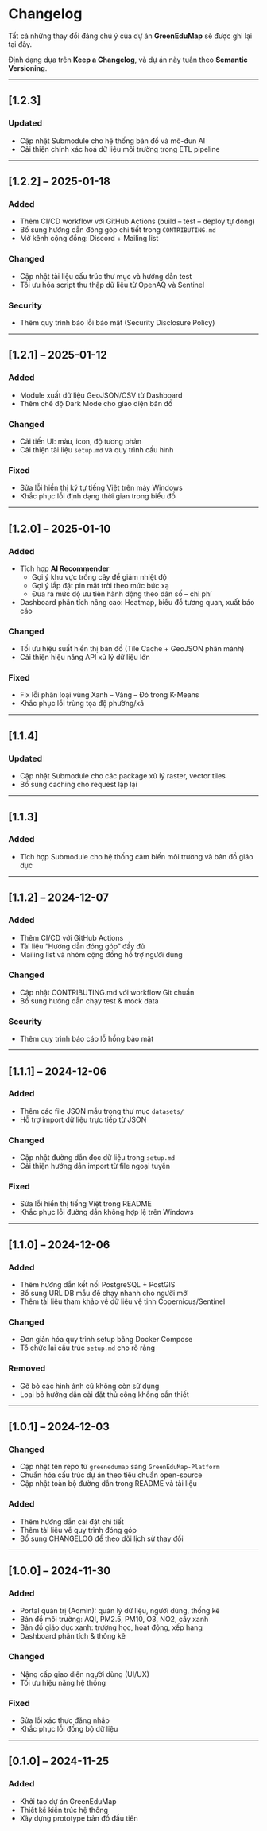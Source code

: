 # Changelog
Tất cả những thay đổi đáng chú ý của dự án **GreenEduMap** sẽ được ghi lại tại đây.

Định dạng dựa trên **Keep a Changelog**, và dự án này tuân theo **Semantic Versioning**.

---

## [1.2.3]
### Updated
- Cập nhật Submodule cho hệ thống bản đồ và mô-đun AI
- Cải thiện chính xác hoá dữ liệu môi trường trong ETL pipeline

---

## [1.2.2] – 2025-01-18
### Added
- Thêm CI/CD workflow với GitHub Actions (build – test – deploy tự động)
- Bổ sung hướng dẫn đóng góp chi tiết trong `CONTRIBUTING.md`
- Mở kênh cộng đồng: Discord + Mailing list  
### Changed
- Cập nhật tài liệu cấu trúc thư mục và hướng dẫn test
- Tối ưu hóa script thu thập dữ liệu từ OpenAQ và Sentinel
### Security
- Thêm quy trình báo lỗi bảo mật (Security Disclosure Policy)

---

## [1.2.1] – 2025-01-12
### Added
- Module xuất dữ liệu GeoJSON/CSV từ Dashboard
- Thêm chế độ Dark Mode cho giao diện bản đồ
### Changed
- Cải tiến UI: màu, icon, độ tương phản
- Cải thiện tài liệu `setup.md` và quy trình cấu hình
### Fixed
- Sửa lỗi hiển thị ký tự tiếng Việt trên máy Windows
- Khắc phục lỗi định dạng thời gian trong biểu đồ

---

## [1.2.0] – 2025-01-10
### Added
- Tích hợp **AI Recommender**
  - Gợi ý khu vực trồng cây để giảm nhiệt độ
  - Gợi ý lắp đặt pin mặt trời theo mức bức xạ  
  - Đưa ra mức độ ưu tiên hành động theo dân số – chi phí
- Dashboard phân tích nâng cao: Heatmap, biểu đồ tương quan, xuất báo cáo
### Changed
- Tối ưu hiệu suất hiển thị bản đồ (Tile Cache + GeoJSON phân mảnh)
- Cải thiện hiệu năng API xử lý dữ liệu lớn
### Fixed
- Fix lỗi phân loại vùng Xanh – Vàng – Đỏ trong K-Means
- Khắc phục lỗi trùng tọa độ phường/xã

---

## [1.1.4]
### Updated
- Cập nhật Submodule cho các package xử lý raster, vector tiles
- Bổ sung caching cho request lặp lại

---

## [1.1.3]
### Added
- Tích hợp Submodule cho hệ thống cảm biến môi trường và bản đồ giáo dục

---

## [1.1.2] – 2024-12-07
### Added
- Thêm CI/CD với GitHub Actions
- Tài liệu “Hướng dẫn đóng góp” đầy đủ
- Mailing list và nhóm cộng đồng hỗ trợ người dùng
### Changed
- Cập nhật CONTRIBUTING.md với workflow Git chuẩn
- Bổ sung hướng dẫn chạy test & mock data
### Security
- Thêm quy trình báo cáo lỗ hổng bảo mật

---

## [1.1.1] – 2024-12-06
### Added
- Thêm các file JSON mẫu trong thư mục `datasets/`
- Hỗ trợ import dữ liệu trực tiếp từ JSON
### Changed
- Cập nhật đường dẫn đọc dữ liệu trong `setup.md`
- Cải thiện hướng dẫn import từ file ngoại tuyến
### Fixed
- Sửa lỗi hiển thị tiếng Việt trong README
- Khắc phục lỗi đường dẫn không hợp lệ trên Windows

---

## [1.1.0] – 2024-12-06
### Added
- Thêm hướng dẫn kết nối PostgreSQL + PostGIS
- Bổ sung URL DB mẫu để chạy nhanh cho người mới
- Thêm tài liệu tham khảo về dữ liệu vệ tinh Copernicus/Sentinel
### Changed
- Đơn giản hóa quy trình setup bằng Docker Compose
- Tổ chức lại cấu trúc `setup.md` cho rõ ràng
### Removed
- Gỡ bỏ các hình ảnh cũ không còn sử dụng
- Loại bỏ hướng dẫn cài đặt thủ công không cần thiết

---

## [1.0.1] – 2024-12-03
### Changed
- Cập nhật tên repo từ `greenedumap` sang `GreenEduMap-Platform`
- Chuẩn hóa cấu trúc dự án theo tiêu chuẩn open-source
- Cập nhật toàn bộ đường dẫn trong README và tài liệu
### Added
- Thêm hướng dẫn cài đặt chi tiết
- Thêm tài liệu về quy trình đóng góp
- Bổ sung CHANGELOG để theo dõi lịch sử thay đổi

---

## [1.0.0] – 2024-11-30
### Added
- Portal quản trị (Admin): quản lý dữ liệu, người dùng, thống kê
- Bản đồ môi trường: AQI, PM2.5, PM10, O3, NO2, cây xanh
- Bản đồ giáo dục xanh: trường học, hoạt động, xếp hạng
- Dashboard phân tích & thống kê
### Changed
- Nâng cấp giao diện người dùng (UI/UX)
- Tối ưu hiệu năng hệ thống
### Fixed
- Sửa lỗi xác thực đăng nhập
- Khắc phục lỗi đồng bộ dữ liệu

---

## [0.1.0] – 2024-11-25
### Added
- Khởi tạo dự án GreenEduMap
- Thiết kế kiến trúc hệ thống
- Xây dựng prototype bản đồ đầu tiên

